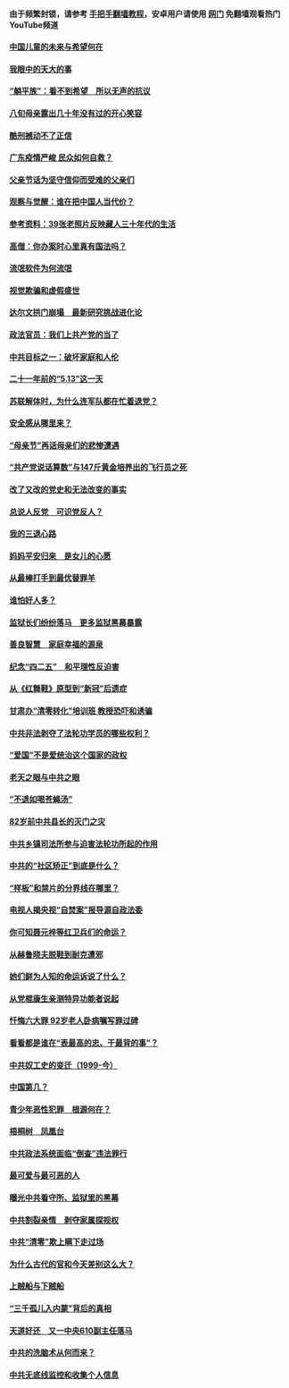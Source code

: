 #### 由于频繁封锁，请参考 [手把手翻墙教程](https://github.com/gfw-breaker/guides/wiki/)，安卓用户请使用 [网门](https://github.com/gfw-breaker/nogfw/blob/master/dl.md?t=07080701) 免翻墙观看热门YouTube频道 

#### [中国儿童的未来与希望何在](../pages/19/427680.md?t=07080701) 

#### [我眼中的天大的事](../pages/19/427619.md?t=07080701) 

#### [“躺平族”：看不到希望　所以无声的抗议](../pages/19/427464.md?t=07080701) 

#### [八旬母亲露出几十年没有过的开心笑容](../pages/19/427429.md?t=07080701) 

#### [酷刑撼动不了正信](../pages/19/427414.md?t=07080701) 

#### [广东疫情严峻 民众如何自救？](../pages/19/427311.md?t=07080701) 

#### [父亲节话为坚守信仰而受难的父亲们](../pages/19/427033.md?t=07080701) 

#### [观察与觉醒：谁在把中国人当代价？](../pages/19/426987.md?t=07080701) 

#### [参考资料：39张老照片反映藏人三十年代的生活](../pages/19/426471.md?t=07080701) 

#### [高僧：你办案时心里真有国法吗？](../pages/19/426530.md?t=07080701) 

#### [流氓软件为何流氓](../pages/19/426531.md?t=07080701) 

#### [视觉欺骗和虚假盛世](../pages/19/426443.md?t=07080701) 

#### [达尔文拱门崩塌　最新研究挑战进化论](../pages/19/426009.md?t=07080701) 

#### [政法官员：我们上共产党的当了](../pages/19/425351.md?t=07080701) 

#### [中共目标之一：破坏家庭和人伦](../pages/19/424454.md?t=07080701) 

#### [二十一年前的“5.13”这一天](../pages/19/424814.md?t=07080701) 

#### [苏联解体时，为什么连军队都在忙着退党？](../pages/19/424335.md?t=07080701) 

#### [安全感从哪里来？](../pages/19/424336.md?t=07080701) 

#### [“母亲节”再话母亲们的悲惨遭遇](../pages/19/424234.md?t=07080701) 

#### [“共产党说话算数”与147斤黄金培养出的飞行员之死](../pages/19/424115.md?t=07080701) 

#### [改了又改的党史和无法改变的事实](../pages/19/424037.md?t=07080701) 

#### [总说人反党　可识党反人？](../pages/19/423820.md?t=07080701) 

#### [我的三退心路](../pages/19/423876.md?t=07080701) 

#### [妈妈平安归来　是女儿的心愿](../pages/19/423947.md?t=07080701) 

#### [从最棒打手到最优替罪羊](../pages/19/423819.md?t=07080701) 

#### [谁怕好人多？](../pages/19/423774.md?t=07080701) 

#### [监狱长们纷纷落马　更多监狱黑幕暴露](../pages/19/423787.md?t=07080701) 

#### [善良智慧　家庭幸福的源泉](../pages/19/423632.md?t=07080701) 

#### [纪念“四二五”　和平理性反迫害](../pages/19/423660.md?t=07080701) 

#### [从《红舞鞋》原型到“新冠”后遗症](../pages/19/423509.md?t=07080701) 

#### [甘肃办“清零转化”培训班 教授恐吓和诱骗](../pages/19/423498.md?t=07080701) 

#### [中共非法剥夺了法轮功学员的哪些权利？](../pages/19/423392.md?t=07080701) 

#### [“爱国”不是爱统治这个国家的政权](../pages/19/423029.md?t=07080701) 

#### [老天之眼与中共之眼](../pages/19/423378.md?t=07080701) 

#### [“不退如喝苍蝇汤”](../pages/19/423287.md?t=07080701) 

#### [82岁前中共县长的灭门之灾](../pages/19/423055.md?t=07080701) 

#### [中共乡镇司法所参与迫害法轮功所起的作用](../pages/19/423064.md?t=07080701) 

#### [中共的“社区矫正”到底是什么？](../pages/19/422870.md?t=07080701) 

#### [“样板”和禁片的分界线在哪里？](../pages/19/422704.md?t=07080701) 

#### [电视人揭央视“自焚案”报导源自政法委](../pages/19/422770.md?t=07080701) 

#### [你可知聂元梓等红卫兵们的命运？](../pages/19/422848.md?t=07080701) 

#### [从赫鲁晓夫脱鞋到耐克遭邪](../pages/19/422826.md?t=07080701) 

#### [她们鲜为人知的命运诉说了什么？](../pages/19/422754.md?t=07080701) 

#### [从党棍康生亲测特异功能者说起](../pages/19/422657.md?t=07080701) 

#### [忏悔六大罪 92岁老人卧病嘱写罪过碑](../pages/19/422750.md?t=07080701) 

#### [看看都是谁在“表最高的忠、干最背的事”？](../pages/19/422703.md?t=07080701) 

#### [中共奴工史的变迁（1999-今）](../pages/19/422656.md?t=07080701) 

#### [中国第几？](../pages/19/422496.md?t=07080701) 

#### [青少年恶性犯罪　根源何在？](../pages/19/422449.md?t=07080701) 

#### [梧桐树　凤凰台](../pages/19/422442.md?t=07080701) 

#### [中共政法系统面临“倒查”违法罪行](../pages/19/422497.md?t=07080701) 

#### [最可爱与最可恶的人](../pages/19/422448.md?t=07080701) 

#### [曝光中共看守所、监狱里的黑幕](../pages/19/422390.md?t=07080701) 

#### [中共割裂亲情　剥夺家属探视权](../pages/19/422364.md?t=07080701) 

#### [中共“清零”欺上瞒下走过场](../pages/19/422306.md?t=07080701) 

#### [为什么古代的官和今天差别这么大？](../pages/19/422228.md?t=07080701) 

#### [上贼船与下贼船](../pages/19/422276.md?t=07080701) 

#### [“三千孤儿入内蒙”背后的真相](../pages/19/422229.md?t=07080701) 

#### [天道好还　又一中央610副主任落马](../pages/19/422155.md?t=07080701) 

#### [中共的洗脑术从何而来？](../pages/19/422154.md?t=07080701) 

#### [中共无底线监控和收集个人信息](../pages/19/422039.md?t=07080701) 

